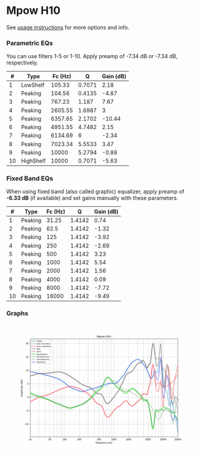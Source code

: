 # Mpow H10
See [usage instructions](https://github.com/jaakkopasanen/AutoEq#usage) for more options and info.

### Parametric EQs
You can use filters 1-5 or 1-10. Apply preamp of -7.34 dB or -7.34 dB, respectively.

|   # | Type      |   Fc (Hz) |      Q |   Gain (dB) |
|-----|-----------|-----------|--------|-------------|
|   1 | LowShelf  |    105.33 | 0.7071 |        2.18 |
|   2 | Peaking   |    104.56 | 0.4135 |       -4.87 |
|   3 | Peaking   |    767.23 | 1.187  |        7.67 |
|   4 | Peaking   |   2605.55 | 1.6987 |        3    |
|   5 | Peaking   |   6357.65 | 2.1702 |      -10.44 |
|   6 | Peaking   |   4951.55 | 4.7482 |        2.15 |
|   7 | Peaking   |   6134.69 | 6      |       -2.34 |
|   8 | Peaking   |   7023.34 | 5.5533 |        3.47 |
|   9 | Peaking   |  10000    | 5.2794 |       -0.88 |
|  10 | HighShelf |  10000    | 0.7071 |       -5.63 |

### Fixed Band EQs
When using fixed band (also called graphic) equalizer, apply preamp of **-6.33 dB** (if available) and set gains manually with these parameters.

|   # | Type    |   Fc (Hz) |      Q |   Gain (dB) |
|-----|---------|-----------|--------|-------------|
|   1 | Peaking |     31.25 | 1.4142 |        0.74 |
|   2 | Peaking |     62.5  | 1.4142 |       -1.32 |
|   3 | Peaking |    125    | 1.4142 |       -3.92 |
|   4 | Peaking |    250    | 1.4142 |       -2.69 |
|   5 | Peaking |    500    | 1.4142 |        3.23 |
|   6 | Peaking |   1000    | 1.4142 |        5.54 |
|   7 | Peaking |   2000    | 1.4142 |        1.56 |
|   8 | Peaking |   4000    | 1.4142 |        0.09 |
|   9 | Peaking |   8000    | 1.4142 |       -7.72 |
|  10 | Peaking |  16000    | 1.4142 |       -9.49 |

### Graphs
![](./Mpow%20H10.png)
